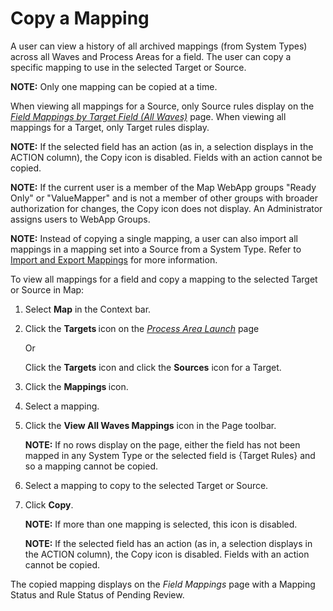 # Copy a Mapping

A user can view a history of all archived mappings (from System Types)
across all Waves and Process Areas for a field. The user can copy a
specific mapping to use in the selected Target or Source.

<span style="font-weight: bold;">NOTE:</span> Only one mapping can be
copied at a time.

When viewing all mappings for a Source, only Source rules display on the
<span style="font-style: italic;">[Field Mappings by Target Field (All
Waves)](../Page_Desc/Field_Mappings_by_Target_Field_All_Waves.htm)</span>
page. When viewing all mappings for a Target, only Target rules display.

<span style="font-weight: bold;">NOTE:</span> If the selected field has
an action (as in, a selection displays in the ACTION column), the Copy
icon is disabled. Fields with an action cannot be copied.

<span style="font-weight: bold;">NOTE:</span> If the current user is a
member of the Map WebApp groups "Ready Only" or "ValueMapper" and is not
a member of other groups with broader authorization for changes, the
Copy icon does not display. An Administrator assigns users to WebApp
Groups.

<span style="font-weight: bold;">NOTE:</span> Instead of copying a
single mapping, a user can also import all mappings in a mapping set
into a Source from a System Type. Refer to [Import and Export
Mappings](Import_and_Export_Mappings.htm) for more information.

To view all mappings for a field and copy a mapping to the selected
Target or Source in Map:

1.  Select **Map** in the Context bar.

2.  Click the <span style="font-weight: bold;">Targets </span>icon on
    the *[Process Area
    Launch](../Page_Desc/Process_Area_Launch_map.htm)* page
    
    Or
    
    Click the <span style="font-weight: bold;">Targets</span> icon and
    click the <span style="font-weight: bold;">Sources</span> icon for a
    Target.

3.  Click the <span style="font-weight: bold;">Mappings </span>icon.

4.  Select a mapping.

5.  Click the <span style="font-weight: bold;">View All Waves
    Mappings</span> icon in the Page toolbar.
    
    **NOTE:** If no rows display on the page, either the field has not
    been mapped in any System Type or the selected field is {Target
    Rules} and so a mapping cannot be copied.

6.  Select a mapping to copy to the selected Target or Source.

7.  Click <span style="font-weight: bold;">Copy</span>.
    
    **NOTE:** If more than one mapping is selected, this icon is
    disabled.
    
    **NOTE:** If the selected field has an action (as in, a selection
    displays in the ACTION column), the Copy icon is disabled. Fields
    with an action cannot be copied.

The copied mapping displays on the
<span style="font-style: italic;">Field Mappings</span> page with a
Mapping Status and Rule Status of Pending Review.
